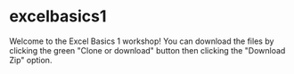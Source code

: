 # excelbasics1

Welcome to the Excel Basics 1 workshop! You can download the files by clicking the green "Clone or download" button then clicking the "Download Zip" option. 
